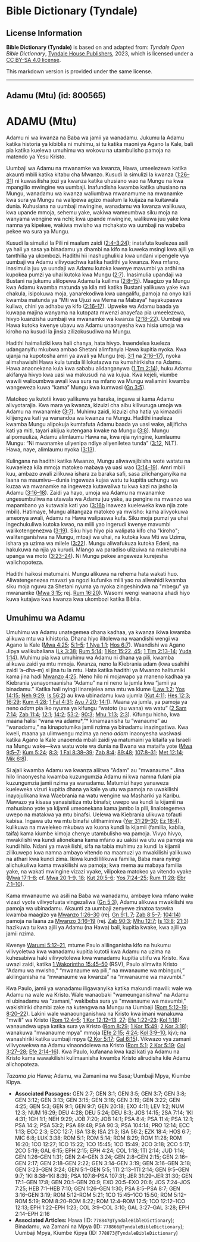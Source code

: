 # Bible Dictionary (Tyndale)

## License Information

**Bible Dictionary (Tyndale)** is based on and adapted from: _Tyndale Open Bible Dictionary_, [Tyndale House Publishers](https://tyndaleopenresources.com/), 2023, which is licensed under a [CC BY-SA 4.0 license](https://creativecommons.org/licenses/by-sa/4.0/legalcode.en).

This markdown version is provided under the same license.



--------------------------------

## Adamu (Mtu) (id: 800565)

ADAMU (Mtu)
===========

Adamu ni wa kwanza na Baba wa jamii ya wanadamu. Jukumu la Adamu katika historia ya kibiblia ni muhimu, si tu katika maoni ya Agano la Kale, bali pia katika kuelewa umuhimu wa wokovu na utambulisho pamoja na matendo ya Yesu Kristo.

Uumbaji wa Adamu na mwanamke wa kwanza, Hawa, umeelezewa katika akaunti mbili katika kitabu cha Mwanzo. Kusudi la simulizi la kwanza ([1:26–31](https://ref.ly/Gen1:26-Gen1:31)) ni kuwasilisha jozi ya kwanza katika uhusiano wao na Mungu na kwa mpangilio mwingine wa uumbaji. Inafundisha kwamba katika uhusiano na Mungu, wanadamu wa kwanza waliumbwa mwanamume na mwanamke kwa sura ya Mungu na walipewa agizo maalum la kuijaza na kuitawala dunia. Kuhusiana na uumbaji mwingine, wanadamu wa kwanza walikuwa, kwa upande mmoja, sehemu yake, wakiwa wameumbwa siku moja na wanyama wengine wa nchi; kwa upande mwingine, walikuwa juu yake kwa namna ya kipekee, wakiwa mwisho wa mchakato wa uumbaji na wabeba pekee wa sura ya Mungu.

Kusudi la simulizi la Pili ni maalum zaidi ([2:4–3:24](https://ref.ly/Gen2:4-Gen3:24)); inatafuta kuelezea asili ya hali ya sasa ya binadamu ya dhambi na kifo na kuweka msingi kwa ajili ya tamthilia ya ukombozi. Hadithi hii inashughulikia kwa undani vipengele vya uumbaji wa Adamu vilivyoachwa katika hadithi ya kwanza. Kwa mfano, inasimulia juu ya uundaji wa Adamu kutoka kwenye mavumbi ya ardhi na kupokea pumzi ya uhai kutoka kwa Mungu ([2:7](https://ref.ly/Gen2:7)). Inasimulia upandaji wa Bustani na jukumu alilopewa Adamu la kuilima ([2:8–15](https://ref.ly/Gen2:8-Gen2:15)). Maagizo ya Mungu kwa Adamu kwamba matunda ya kila mti katika Bustani yalikuwa yake kwa chakula, isipokuwa moja, yanarekodiwa kwa uangalifu, pamoja na onyo kali kwamba matunda ya “Mti wa Ujuzi wa Mema na Mabaya” hayakupaswa kuliwa, chini ya adhabu ya kifo ([2:16–17](https://ref.ly/Gen2:16-Gen2:17)). Upweke wa Adamu baada ya kuwapa majina wanyama na kutopata mwenzi anayefaa pia umeelezewa, hivyo kuanzisha uumbaji wa mwanamke wa kwanza ([2:18–22](https://ref.ly/Gen2:18-Gen2:22)). Uumbaji wa Hawa kutoka kwenye ubavu wa Adamu unaonyesha kwa hisia umoja wa kiroho na kusudi la jinsia zilizokusudiwa na Mungu.

Hadithi haimaliziki kwa hali chanya, hata hivyo. Inaendelea kueleza udanganyifu mkubwa ambao Shetani alimfanyia Hawa kupitia nyoka. Kwa ujanja na kupotosha amri ya awali ya Mungu (rej. [3:1](https://ref.ly/Gen3:1) na [2:16–17](https://ref.ly/Gen2:16-Gen2:17)), nyoka alimshawishi Hawa kula tunda lililokatazwa na kumshirikisha na Adamu. Hawa anaonekana kula kwa sababu alidanganywa ([1 Tm 2:14](https://ref.ly/1Tim2:14)), huku Adamu akifanya hivyo kwa uasi wa makusudi na wa kujua. Kwa kejeli, viumbe wawili walioumbwa awali kwa sura na mfano wa Mungu waliamini kwamba wangeweza kuwa “kama” Mungu kwa kumwasi ([Gn 3:5](https://ref.ly/Gen3:5)).

Matokeo ya kutotii kwao yalikuwa ya haraka, ingawa si kama Adamu alivyotarajia. Kwa mara ya kwanza, kizuizi cha aibu kilivuruga umoja wa Adamu na mwanamke ([3:7](https://ref.ly/Gen3:7)). Muhimu zaidi, kizuizi cha hatia ya kimaadili kilijengwa kati ya wanandoa wa kwanza na Mungu. Hadithi inaeleza kwamba Mungu alipokuja kumtafuta Adamu baada ya uasi wake, alijificha kati ya miti, tayari akijua kutengana kwake na Mungu ([3:8](https://ref.ly/Gen3:8)). Mungu alipomuuliza, Adamu alimlaumu Hawa na, kwa njia nyingine, kumlaumu Mungu: “Ni mwanamke uliyenipa ndiye aliyeniletea tunda” ([3:12](https://ref.ly/Gen3:12), NLT). Hawa, naye, alimlaumu nyoka ([3:13](https://ref.ly/Gen3:13)).

Kulingana na hadithi katika Mwanzo, Mungu aliwawajibisha wote watatu na kuwaeleza kila mmoja matokeo mabaya ya uasi wao ([3:14–19](https://ref.ly/Gen3:14-Gen3:19)). Amri mbili kuu, ambazo awali zilikuwa ishara za baraka safi, sasa zilichanganyika na laana na maumivu—dunia ingeweza kujaa watu tu kupitia uchungu wa kuzaa wa mwanamke na ingeweza kutawaliwa tu kwa kazi na jasho la Adamu ([3:16–18](https://ref.ly/Gen3:16-Gen3:18)). Zaidi ya hayo, umoja wa Adamu na mwanamke ungesumbuliwa na utawala wa Adamu juu yake, au pengine na mwanzo wa mapambano ya kutawala kati yao ([3:16b](https://ref.ly/Gen3:16) inaweza kueleweka kwa njia zote mbili). Hatimaye, Mungu alitangaza matokeo ya mwisho: kama alivyokuwa ameonya awali, Adamu na Hawa walipaswa kufa. Siku moja pumzi ya uhai ingechukuliwa kutoka kwao, na miili yao ingerudi kwenye mavumbi walikotengenezwa ([3:19](https://ref.ly/Gen3:19)). Siku hiyo hiyo pia walipata kifo cha "kiroho"; walitenganishwa na Mungu, mtoaji wa uhai, na kutoka kwa Mti wa Uzima, ishara ya uzima wa milele ([3:22](https://ref.ly/Gen3:22)). Mungu aliwafukuza kutoka Edeni, na hakukuwa na njia ya kurudi. Mlango wa paradiso ulizuiwa na makerubi na upanga wa moto ([3:23–24](https://ref.ly/Gen3:23-Gen3:24)). Ni Mungu pekee angeweza kurejesha walichopoteza.

Hadithi haikosi matumaini. Mungu alikuwa na rehema hata wakati huo. Aliwatengenezea mavazi ya ngozi kufunika miili yao na aliwahidi kwamba siku moja nguvu za Shetani nyuma ya nyoka zingeshindwa na "mbegu" ya mwanamke ([Mwa 3:15](https://ref.ly/Gen3:15); rej. [Rum 16:20](https://ref.ly/Rom16:20)). Wasomi wengi wanaona ahadi hiyo kuwa kutajwa kwa kwanza kwa ukombozi katika Biblia.

Umuhimu wa Adamu
----------------

Umuhimu wa Adamu unategemea dhana kadhaa, ya kwanza ikiwa kwamba alikuwa mtu wa kihistoria. Dhana hiyo ilitolewa na waandishi wengi wa Agano la Kale ([Mwa 4:25](https://ref.ly/Gen4:25); [5:1–5](https://ref.ly/Gen5:1-Gen5:5); [1 Nya 1:1](https://ref.ly/1Chr1:1); [Hos 6:7](https://ref.ly/Hos6:7)). Waandishi wa Agano Jipya walikubaliana ([Lk 3:38](https://ref.ly/Luke3:38); [Rum 5:14](https://ref.ly/Rom5:14); [1 Kor 15:22, 45](https://ref.ly/1Cor15:22,1Cor15:45); [1 Tim 2:13–14](https://ref.ly/1Tim2:13-1Tim2:14); [Yuda 1:14](https://ref.ly/Jude1:14)). Muhimu pia kwa umuhimu wa Adamu ni dhana ya pili, kwamba alikuwa zaidi ya mtu mmoja. Kwanza, neno la Kiebrania adam (kwa usahihi zaidi ’a–dha–m) si jina tu la mtu. Hata katika hadithi ya Mwanzo halitumiki kama jina hadi [Mwanzo 4:25](https://ref.ly/Gen4:25). Neno hilo ni mojawapo ya maneno kadhaa ya Kiebrania yanayomaanisha “Adamu” na ni neno la jumla kwa “jamii ya binadamu.” Katika hali nyingi linarejelea ama mtu wa kiume ([Law 1:2](https://ref.ly/Lev1:2); [Yos 14:15](https://ref.ly/Josh14:15); [Neh 9:29](https://ref.ly/Neh9:29); [Is 56:2](https://ref.ly/Isa56:2)) au kwa ubinadamu kwa ujumla ([Kut 4:11](https://ref.ly/Exod4:11); [Hes 12:3](https://ref.ly/Num12:3); [16:29](https://ref.ly/Num16:29); [Kum 4:28](https://ref.ly/Deut4:28); [1 Fal 4:31](https://ref.ly/1Kgs4:31); [Ayu 7:20](https://ref.ly/Job7:20); [14:1](https://ref.ly/Job14:1)). Maana ya jumla, ya pamoja ya neno *adam* pia iko nyuma ya kifungu “watoto (au wana) wa watu” ([2 Sam 7:14](https://ref.ly/2Sam7:14); [Zab 11:4](https://ref.ly/Ps11:4); [12:1](https://ref.ly/Ps12:1); [14:2](https://ref.ly/Ps14:2); [53:2](https://ref.ly/Ps53:2); [90:3](https://ref.ly/Ps90:3); [Mhu 1:13](https://ref.ly/Eccl1:13); [2:3](https://ref.ly/Eccl2:3)). Kifungu hicho, kwa maana halisi “wana wa adamu*,”* kinamaanisha tu “wanaume” au “wanadamu,” na kinapotumika jamii nzima ya binadamu inazingatiwa. Kwa kweli, maana ya ulimwengu mzima ya neno *adam* inaonyesha wasiwasi katika Agano la Kale unaoenda mbali zaidi ya matumaini ya kitaifa ya Israeli na Mungu wake—kwa watu wote wa dunia na Bwana wa mataifa yote ([Mwa 9:5–7](https://ref.ly/Gen9:5-Gen9:7); [Kum 5:24](https://ref.ly/Deut5:24); [8:3](https://ref.ly/Deut8:3); [1 Fal 8:38–39](https://ref.ly/1Kgs8:38-1Kgs8:39); [Zab 8:4](https://ref.ly/Ps8:4); [89:48](https://ref.ly/Ps89:48); [107:8–31](https://ref.ly/Ps107:8-Ps107:31); [Met 12:14](https://ref.ly/Prov12:14); [Mik 6:8](https://ref.ly/Mic6:8)).

Si ajali kwamba Adamu wa kwanza aliitwa "Adam" au "mwanaume." Jina hilo linaonyesha kwamba kuzungumzia Adamu ni kwa namna fulani pia kuzungumzia jamii nzima ya wanadamu. Matumizi hayo yanaweza kueleweka vizuri kupitia dhana ya kale ya utu wa pamoja na uwakilishi inayojulikana kwa Waebrania na watu wengine wa Mashariki ya Karibu. Mawazo ya kisasa yanasisitiza mtu binafsi; uwepo wa kundi la kijamii na mahusiano yote ya kijamii umeonekana kama jambo la pili, linalotegemea uwepo na matakwa ya mtu binafsi. Uelewa wa Kiebrania ulikuwa tofauti kabisa. Ingawa utu wa mtu binafsi ulithaminiwa ([Yer 31:29–30](https://ref.ly/Jer31:29-Jer31:30); [Ez 18:4](https://ref.ly/Ezek18:4)), kulikuwa na mwelekeo mkubwa wa kuona kundi la kijamii (familia, kabila, taifa) kama kiumbe kimoja chenye utambulisho wa pamoja. Vivyo hivyo, mwakilishi wa kundi alionekana kama mfano au uakisi wa utu wa pamoja wa kundi hilo. Ndani ya mwakilishi, sifa na tabia muhimu za kundi la kijamii zilikuwepo kwa namna ambayo vitendo na maamuzi ya mwakilishi yalikuwa na athari kwa kundi zima. Ikiwa kundi lilikuwa familia, Baba mara nyingi alichukuliwa kama mwakilishi wa pamoja; kwa mema au mabaya familia yake, na wakati mwingine vizazi vyake, vilipokea matokeo ya vitendo vyake ([Mwa 17:1–8](https://ref.ly/Gen17:1-Gen17:8); cf. [Mwa 20:1–9, 18](https://ref.ly/Gen20:1-Gen20:9,Gen20:18); [Kut 20:5–6](https://ref.ly/Exod20:5-Exod20:6); [Yos 7:24–25](https://ref.ly/Josh7:24-Josh7:25); [Rum 11:28](https://ref.ly/Rom11:28); [Ebr 7:1–10](https://ref.ly/Heb7:1-Heb7:10)).

Kama mwanaume wa asili na Baba wa wanadamu, ambaye kwa mfano wake vizazi vyote vilivyofuata vingezaliwa ([Gn 5:3](https://ref.ly/Gen5:3)), Adamu alikuwa mwakilishi wa pamoja wa ubinadamu. Akaunti za uumbaji zenyewe zinatoa taswira kwamba maagizo ya [Mwanzo 1:26–30](https://ref.ly/Gen1:26) (rej. [Gn 9:1, 7](https://ref.ly/Gen9:1,Gen1:7); [Zab 8:5–7](https://ref.ly/Ps8:5-Ps1:7); [104:14](https://ref.ly/Ps104:14)) pamoja na laana za [Mwanzo 3:16–19](https://ref.ly/Gen3:16-Gen1:19) (rej. [Zab 90:3](https://ref.ly/Ps90:3); [Mhu 12:7](https://ref.ly/Eccl12:7); [Is 13:8](https://ref.ly/Isa13:8); [21:3](https://ref.ly/Isa21:3)) hazikuwa tu kwa ajili ya Adamu (na Hawa) bali, kupitia kwake, kwa ajili ya jamii nzima.

Kwenye [Warumi 5:12–21](https://ref.ly/Rom5:12-Rom5:21), mtume Paulo alilinganisha kifo na hukumu vilivyoletwa kwa wanadamu kupitia kutotii kwa Adamu na uzima na kuhesabiwa haki vilivyotolewa kwa wanadamu kupitia utiifu wa Kristo. Kwa uwazi zaidi, katika [1 Wakorintho 15:45–50](https://ref.ly/1Cor15:45-1Cor15:50) (RSV), Paulo alimwita Kristo “Adamu wa mwisho,” “mwanaume wa pili,” na mwanaume wa mbinguni,” akilinganisha na “mwanaume wa kwanza” na “mwanaume wa mavumbi.”

Kwa Paulo, jamii ya wanadamu iligawanyika katika makundi mawili: wale wa Adamu na wale wa Kristo. Wale wanaobaki "wameunganishwa" na Adamu ni ubinadamu wa "zamani," wakibeba sura ya "mwanaume wa mavumbi," wakishiriki dhambi zake na kutengwa na Mungu na Uumbaji ([Rom 5:12–19](https://ref.ly/Rom5:12-Rom5:19); [8:20–22](https://ref.ly/Rom8:20-Rom8:22)). Lakini wale wanaounganishwa na Kristo kwa imani wanakuwa "mwili" wa Kristo ([Rom 12:4–5](https://ref.ly/Rom12:4-Rom12:5); [1 Kor 12:12–13, 27](https://ref.ly/1Cor12:12-1Cor12:13,1Cor12:27); [Efe 1:22–23](https://ref.ly/Eph1:22-Eph1:23); [Kol 1:18](https://ref.ly/Col1:18)); wanaundwa upya katika sura ya Kristo ([Rom 8:29](https://ref.ly/Rom8:29); [1 Kor 15:49](https://ref.ly/1Cor15:49); [2 Kor 3:18](https://ref.ly/2Cor3:18)); wanakuwa "mwanaume mpya" mmoja ([Efe 2:15](https://ref.ly/Eph2:15); [4:24](https://ref.ly/Eph4:24); [Kol 3:9–10](https://ref.ly/Col3:9-Col3:10), kjv); na wanashiriki katika uumbaji mpya ([2 Kor 5:17](https://ref.ly/2Cor5:17); [Gal 6:15](https://ref.ly/Gal6:15)). Vikwazo vya zamani vilivyowekwa na Adamu vinaondolewa na Kristo ([Rom 5:1](https://ref.ly/Rom5:1); [2 Kor 5:19](https://ref.ly/2Cor5:19); [Gal 3:27–28](https://ref.ly/Gal3:27-Gal3:28); [Efe 2:14–16](https://ref.ly/Eph2:14-Eph2:16)). Kwa Paulo, kufanana kwa kazi kati ya Adamu na Kristo kama wawakilishi kulimaanisha kwamba Kristo alirudisha kile Adamu alichopoteza.

*Tazama pia* Hawa; Adamu, wa Zamani na wa Sasa; Uumbaji Mpya, Kiumbe Kipya.

* **Associated Passages:** GEN 2:7; GEN 3:1; GEN 3:5; GEN 3:7; GEN 3:8; GEN 3:12; GEN 3:13; GEN 3:15; GEN 3:16; GEN 3:19; GEN 3:22; GEN 4:25; GEN 5:3; GEN 9:1; GEN 9:7; GEN 20:18; EXO 4:11; LEV 1:2; NUM 12:3; NUM 16:29; DEU 4:28; DEU 5:24; DEU 8:3; JOS 14:15; 2SA 7:14; 1KI 4:31; 1CH 1:1; NEH 9:29; JOB 7:20; JOB 14:1; PSA 8:4; PSA 11:4; PSA 12:1; PSA 14:2; PSA 53:2; PSA 89:48; PSA 90:3; PSA 104:14; PRO 12:14; ECC 1:13; ECC 2:3; ECC 12:7; ISA 13:8; ISA 21:3; ISA 56:2; EZK 18:4; HOS 6:7; MIC 6:8; LUK 3:38; ROM 5:1; ROM 5:14; ROM 8:29; ROM 11:28; ROM 16:20; 1CO 12:27; 1CO 15:22; 1CO 15:45; 1CO 15:49; 2CO 3:18; 2CO 5:17; 2CO 5:19; GAL 6:15; EPH 2:15; EPH 4:24; COL 1:18; 1TI 2:14; JUD 1:14; GEN 1:26–GEN 1:31; GEN 2:4–GEN 3:24; GEN 2:8–GEN 2:15; GEN 2:16–GEN 2:17; GEN 2:18–GEN 2:22; GEN 3:14–GEN 3:19; GEN 3:16–GEN 3:18; GEN 3:23–GEN 3:24; GEN 5:1–GEN 5:5; 1TI 2:13–1TI 2:14; GEN 9:5–GEN 9:7; 1KI 8:38–1KI 8:39; PSA 107:8–PSA 107:31; JER 31:29–JER 31:30; GEN 17:1–GEN 17:8; GEN 20:1–GEN 20:9; EXO 20:5–EXO 20:6; JOS 7:24–JOS 7:25; HEB 7:1–HEB 7:10; GEN 1:26–GEN 1:30; PSA 8:5–PSA 8:7; GEN 3:16–GEN 3:19; ROM 5:12–ROM 5:21; 1CO 15:45–1CO 15:50; ROM 5:12–ROM 5:19; ROM 8:20–ROM 8:22; ROM 12:4–ROM 12:5; 1CO 12:12–1CO 12:13; EPH 1:22–EPH 1:23; COL 3:9–COL 3:10; GAL 3:27–GAL 3:28; EPH 2:14–EPH 2:16
* **Associated Articles:** Hawa (ID: `778847@TyndaleBibleDictionary`); Binadamu, wa Zamani na Mpya (ID: `778866@TyndaleBibleDictionary`); Uumbaji Mpya, Kiumbe Kipya (ID: `778873@TyndaleBibleDictionary`)

